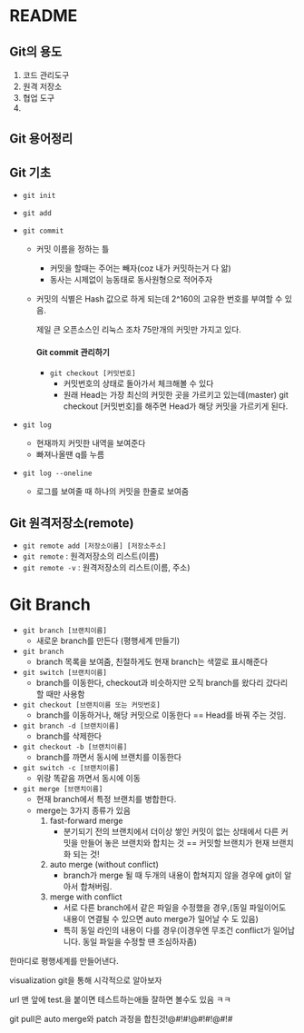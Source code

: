 # README

## Git의 용도

1. 코드 관리도구
2. 원격 저장소
3. 협업 도구
4. 

## Git 용어정리

## Git 기초

- `git init`

- `git add`

- `git commit`
  - 커밋 이름을 정하는 틀
    - 커밋을 할때는 주어는 빼자(coz 내가 커밋하는거 다 앎)
    - 동사는 시제없이 능동태로 동사원형으로 적어주자
    
  - 커밋의 식별은 Hash 값으로 하게 되는데 2^160의 고유한 번호를 부여할 수 있음.
  
     제일 큰 오픈소스인 리눅스 조차 75만개의 커밋만 가지고 있다.
     
     #### Git commit 관리하기
     
     - `git checkout [커밋번호]`
        - 커밋번호의 상태로 돌아가서 체크해볼 수 있다
        - 원래 Head는 가장 최신의 커밋한 곳을 가르키고 있는데(master)  git checkout [커밋번호]를 해주면 Head가 해당 커밋을 가르키게 된다. 

- `git log`

  - 현재까지 커밋한 내역을 보여준다
  - 빠져나올땐 q를 누름

- `git log --oneline`

  - 로그를 보여줄 때 하나의 커밋을 한줄로 보여줌

## Git 원격저장소(remote)

- `git remote add [저장소이름] [저장소주소]`
- `git remote` : 원격저장소의 리스트(이름)
- `git remote -v` : 원격저장소의 리스트(이름, 주소)





# Git Branch

- `git branch [브랜치이름]`
  - 새로운 branch를 만든다 (평행세계 만들기)
- `git branch`
  - branch 목록을 보여줌, 친절하게도 현재 branch는 색깔로 표시해준다
- `git switch [브랜치이름]`
  - branch를 이동한다, checkout과 비슷하지만 오직 branch를 왔다리 갔다리 할 때만 사용함
- `git checkout [브랜치이름 또는 커밋번호]`
  - branch를 이동하거나, 해당 커밋으로 이동한다 == Head를 바꿔 주는 것임.
- `git branch -d [브랜치이름]`
  - branch를 삭제한다
- `git checkout -b [브랜치이름]`
  - branch를 까면서 동시에 브랜치를 이동한다
- `git switch -c [브랜치이름]`
  - 위랑 똑같음 까면서 동시에 이동
- `git merge [브랜치이름]`
  - 현재 branch에서 특정 브랜치를 병합한다.
  - merge는 3가지 종류가 있음
    1. fast-forward merge
       - 분기되기 전의 브랜치에서 더이상 쌓인 커밋이 없는 상태에서 다른 커밋을 만들어 놓은 브랜치와 합치는 것 == 커밋할 브랜치가 현재 브랜치화 되는 것!
    2. auto merge (without conflict)
       - branch가 merge 될 때 두개의 내용이 합쳐지지 않을 경우에 git이 알아서 합쳐버림. 
    3. merge with conflict 
       - 서로 다른 branch에서 같은 파일을 수정했을 경우,(동일 파일이어도 내용이 연결될 수 있으면 auto merge가 일어날 수 도 있음)
       - 특히 동일 라인의 내용이 다를 경우(이경우엔 무조건 conflict가 일어납니다. 동일 파일을 수정할 떈 조심하자좀)

한마디로 평행세계를 만들어낸다.

visualization git을 통해 시각적으로 알아보자

url 맨 앞에 test.을 붙이면 테스트하는애들 잘하면 볼수도 있음 ㅋㅋ

git pull은 auto merge와 patch 과정을 합친것!@#!#!@#!#!@#!#